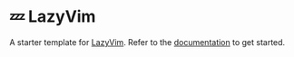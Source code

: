 # 💤 LazyVim

A starter template for [LazyVim](https://github.com/Donniedarko45/neoLazyVim).
Refer to the [documentation](https://lazyvim.github.io/installation) to get started.

